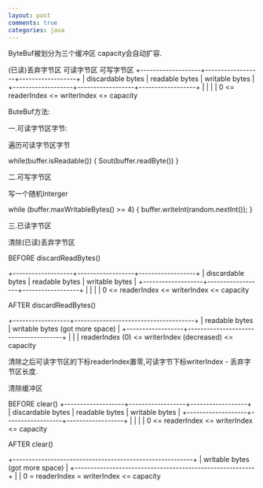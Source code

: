 ```yaml
---
layout: post
comments: true
categories: java
---
```



ByteBuf被划分为三个缓冲区
capacity会自动扩容.



   (已读)丢弃字节区        可读字节区            可写字节区
+-------------------+------------------+------------------+
| discardable bytes |  readable bytes  |  writable bytes  |
+-------------------+------------------+------------------+
|                   |                  |                  |
0      <=      readerIndex   <=   writerIndex    <=    capacity



ButeBuf方法:

一.可读字节区字节:

遍历可读字节区字节

while(buffer.isReadable()) {
	Sout(buffer.readByte())
}

二.可写字节区

写一个随机Interger

while (buffer.maxWritableBytes() >= 4) {
     buffer.writeInt(random.nextInt());
}

三.已读字节区

清除(已读)丢弃字节区

BEFORE discardReadBytes()


+-------------------+------------------+------------------+
| discardable bytes |  readable bytes  |  writable bytes  |
+-------------------+------------------+------------------+
|                   |                  |                  |
0      <=      readerIndex   <=   writerIndex    <=    capacity


AFTER discardReadBytes()
 
+------------------+--------------------------------------+
|  readable bytes  |    writable bytes (got more space)   |
+------------------+--------------------------------------+
|                  |                                      |
readerIndex (0) <= writerIndex (decreased)        <=        capacity

清除之后可读字节区的下标readerIndex置零,可读字节下标writerIndex - 丢弃字节区长度.



清除缓冲区

 BEFORE clear()
+-------------------+------------------+------------------+
| discardable bytes |  readable bytes  |  writable bytes  |
+-------------------+------------------+------------------+
|                   |                  |                  |
0      <=      readerIndex   <=   writerIndex    <=    capacity
 
 
   AFTER clear()
 
+---------------------------------------------------------+
|             writable bytes (got more space)             |
+---------------------------------------------------------+
|                                                         |
0 = readerIndex = writerIndex            <=            capacity


